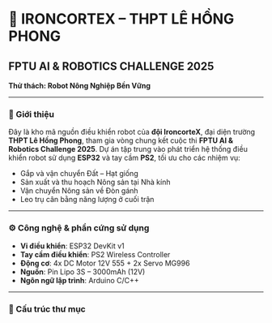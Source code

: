 # 🤖 IRONCORTEX – THPT LÊ HỒNG PHONG

## FPTU AI & ROBOTICS CHALLENGE 2025
**Thử thách: Robot Nông Nghiệp Bền Vững**

---

### 📌 Giới thiệu
Đây là kho mã nguồn điều khiển robot của **đội IroncorteX**, đại diện trường **THPT Lê Hồng Phong**, tham gia vòng chung kết cuộc thi **FPTU AI & Robotics Challenge 2025**. Dự án tập trung vào phát triển hệ thống điều khiển robot sử dụng **ESP32** và tay cầm **PS2**, tối ưu cho các nhiệm vụ:

- Gắp và vận chuyển Đất – Hạt giống
- Sản xuất và thu hoạch Nông sản tại Nhà kính
- Vận chuyển Nông sản về Đòn gánh
- Leo trụ cân bằng năng lượng ở cuối trận

---

### ⚙️ Công nghệ & phần cứng sử dụng

- **Vi điều khiển**: ESP32 DevKit v1
- **Tay cầm điều khiển**: PS2 Wireless Controller
- **Động cơ**: 4x DC Motor 12V 555 + 2x Servo MG996
- **Nguồn**: Pin Lipo 3S – 3000mAh (12V)
- **Ngôn ngữ lập trình**: Arduino C/C++

---

### 📂 Cấu trúc thư mục

